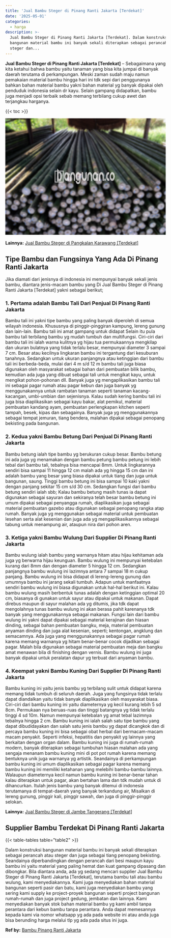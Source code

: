 ```yaml
---
title: 'Jual Bambu Steger di Pinang Ranti Jakarta [Terdekat]'
date: '2025-05-01'
categories:
  - harga
description: >-
  Jual Bambu Steger di Pinang Ranti Jakarta [Terdekat]. Dalam konstruksi
  bangunan material bambu ini banyak sekali diterapkan sebagai perancah atau
  steger dan...
---
```


**Jual Bambu Steger di Pinang Ranti Jakarta \[Terdekat\]** – Sebagaimana yang kita ketahui bahwa bambu yaitu tanaman yang bisa kita jumpai di banyak daerah terutama di perkampungan. Meski zaman sudah maju namun pemakaian material bambu hingga hari ini tdk sepi dari penggunanya bahkan bahan material bambu yakni bahan material yg banyak dipakai oleh penduduk indonesia selain dr kayu. Selain gampang didapatkan, bambu juga menjadi opsi terbaik sebab memang terbilang cukup awet dan terjangkau harganya.

{{< toc >}}

![Jual Bambu Steger di Pinang Ranti Jakarta [Terdekat]](/images/jual-bambu-tali-03.png)

**Lainnya:** [Jual Bambu Steger di Pangkalan Karawang \[Terdekat\]](https://bambu.bangunan.co/jual-bambu-steger-di-pangkalan-karawang-terdekat/)

## Tipe Bambu dan Fungsinya Yang Ada Di Pinang Ranti Jakarta

Jika diamati dari jenisnya di indonesia ini mempunyai banyak sekali jenis bambu, diantara jenis-macam bambu yang Di Jual Bambu Steger di Pinang Ranti Jakarta \[Terdekat\] yakni sebagai berikut;

### 1\. Pertama adalah Bambu Tali Dari Penjual Di Pinang Ranti Jakarta

Bambu tali ini yakni tipe bambu yang paling banyak diperoleh di semua wilayah indonesia. Khususnya di pinggir-pinggiran kampung, lereng gunung dan lain-lain. Bambu tali ini amat gampang untuk didapat Selain itu pula bambu tali terbilang bambu yg mudah tumbuh dan multifungsi. Ciri-ciri dari bambu tali ini ialah warna kulitnya yg hijau tua permukaannya mengkilap dan ukuran bulatnya yang tidak terlalu besar, mempunyai diameter 3 sampai 7 cm. Besar atau kecilnya lingkaran bambu ini tergantung dari kesuburan tanahnya. Sedangkan untuk ukuran panjangnya atau ketinggian dari bambu tali ini berbeda-beda, mulai dari 4 m s/d 12 m bambu tali juga biasa digunakan oleh masyarakat sebagai bahan dari pembuatan bilik bambu, kemudian ada juga yang dibuat sebagai tali untuk mengikat kayu, untuk mengikat pohon-pohonan dll. Banyak juga yg mengaplikasikan bambu tali ini sebagai pagar rumah atau pagar kebun dan juga banyak yg menggunakannya untuk rambatan tanaman seperti tanaman kacang-kacangan, umbi-umbian dan sejenisnya. Kalau sudah kering bambu tali ini juga bisa diaplikasikan sebagai kayu bakar, alat pemikul, material pembuatan kandang ayam, pembuatan perlengkapan kitchen seperti tampah, besek, kipas dan sebagainya. Banyak juga yg menggunakannya sebagai tempat jemuran, tiang bendera, malahan dipakai sebagai penopang bekisting pada bangunan.

### 2\. Kedua yakni Bambu Betung Dari Penjual Di Pinang Ranti Jakarta

Bambu betung ialah tipe bambu yg berukuran cukup besar. Bambu betung ini ada juga yg menamakan dengan bambu petung bambu petung ini lebih tebal dari bambu tali, tebalnya bisa mencapai 8mm. Untuk lingkarannya sendiri bisa sampai 11 hingga 12 cm malah ada yg hingga 15 cm dan ini adalah bambu yang besar yang biasa dipakai untuk tiang dan juga untuk bangunan, saung. Tinggi bambu betung ini bisa sampai 10 kaki yakni dengan panjang sekitar 15 cm s/d 30 cm. Sedangkan fungsi dari bambu betung sendiri ialah sbb; Kalau bambu betung masih tunas ia dapat digunakan sebagai sayuran dan sekiranya telah besar bambu betung ini umum dipakai sebagai penyangga rumah, diaplikasikan juga sebagai material pembuatan gazebo atau digunakan sebagai penopang rangka atap rumah. Banyak juga yg menggunakan sebagai material untuk pembuatan lesehan serta alat kesenian dan juga ada yg mengaplikasikannya sebagai tabung untuk menampung air, ataupun nira dari pohon aren.

### 3\. Ketiga yakni Bambu Wulung Dari Supplier Di Pinang Ranti Jakarta

Bambu wulung ialah bambu yang warnanya hitam atau hijau kehitaman ada juga yg berwarna hijau keunguan. Bambu wulung ini mempunyai ketebalan kurang dari 8mm dan dengan diameter 5 hingga 12 cm. Sedangkan panjangnya bambu wulung ini lazimnya antara 7 sampai 18 m cukup panjang. Bambu wulung ini bisa didapat di lereng-lereng gunung dan umumnya bambu ini jarang sekali tumbuh. Adapun untuk manfaatnya sendiri bambu wulung ini biasa digunakan untuk hal-hal berikut ini. Kalau bambu wulung masih berbentuk tunas adalah dengan ketinggian optimal 20 cm, biasanya di gunakan untuk sayur atau dipakai untuk makanan. Dapat direbus maupun di sayur malahan ada yg ditumis, jika tdk dapat mengolahnya tunas bambu wulung ini akan berasa pahit karenanya tdk banyak yang menggunakannya sebagai makanan. Fungsi lain dari bambu wulung ini yakni dapat dipakai sebagai material kerajinan dan hiasan dinding, sebagai bahan pembuatan bangku, meja, material pembuatan anyaman dinding dan juga alat kesenian, seperti; kentongan, angklung dan semacamnya. Ada juga yang menggunakannya sebagai pagar rumah karena memang warnanya yg hitam benar-benar cocok dijadikan sebagai pagar. Malah bila digunakan sebagai material pembuatan meja dan bangku amat menawan bila di finishing dengan vernis. Bambu wulung ini juga banyak dipakai untuk peralatan dapur yg terbuat dari anyaman bambu.

### 4\. Keempat yakni Bambu Kuning Dari Supplier Di Pinang Ranti Jakarta

Bambu kuning ini yaitu jenis bambu yg terbilang sulit untuk didapat karena memang tidak tumbuh di seluruh daerah. Juga yang fungsinya tidak terlalu dapat diandalkan yaitu tidak banyak diaplikasikan oleh masyarakat biasa. Ciri-ciri dari bambu kuning ini yaitu diameternya yg kecil kurang lebih 5 sd 8cm. Permukaan nya beruas-ruas dan tinggi batangnya yg tidak terlalu tinggi 4 sd 10m. Namun mempunyai ketebalan yg amat tebal lazimnya tebalnya hingga 2 cm. Bambu kuning ini ialah salah satu tipe bambu yang dapat dibudidayakan dan salah satu jenis bambu yg dapat dicangkok dan di percaya bambu kuning ini bisa sebagai obat herbal dari bermacam-macam macam penyakit. Seperti infeksi, hepatitis dan penyakit yg lainnya yang berkaitan dengan organ dalam. Bambu kuning ini juga di rumah-rumah modern, banyak diterapkan sebagai tumbuhan hiasan malahan ada yang sengaja menanam bambu kuning mini di pot pot rumah karena memang bentuknya unik juga warnanya yg artistik. Seandainya di perkampungan bambu kuning ini umum diaplikasikan sebagai pagar karena memang bambu kuning ini memiliki ketahanan yang melebihi bambu-bambu lainnya. Walaupun diameternya kecil namun bambu kuning ini benar-benar tahan kalau diterapkan untuk pagar, akan bertahan lama dan tdk mudah untuk di dihancurkan. Itulah jenis bambu yang banyak ditemui di indonesia terutamanya di tempat-daerah yang banyak terkandung air, Misalkan di lereng gunung, pinggir kali, pinggir sawah, dan juga di pinggir-pinggir selokan.

**Lainnya:** [Jual Bambu Steger di Jambe Tangerang \[Terdekat\]](https://bambu.bangunan.co/jual-bambu-steger-di-jambe-tangerang-terdekat/)

## Supplier Bambu Terdekat Di Pinang Ranti Jakarta

{{< table-tables table="table2" >}}

Dalam konstruksi bangunan material bambu ini banyak sekali diterapkan sebagai perancah atau steger dan juga sebagai tiang penopang bekisting. Seandainya diperbandingkan dengan perancah dari besi maupun kayu bambu ini yaitu material yang paling hemat dan kuat gampang dipasang dan dibongkar. Bila diantara anda, ada yg sedang mencari supplier Jual Bambu Steger di Pinang Ranti Jakarta \[Terdekat\], terutama bambu tali atau bambu wulung, kami menyediakannya. Kami juga menyediakan bahan material bangunan seperti pasir dan batu, kami juga menyediakan bambu yang sering kami supply ke project-proyek bangunan seperti project bangunan rumah-rumah dan juga project gedung, jembatan dan lainnya. Kami menyediakan banyak stok bahan material bambu yg kami ambil tanpa perantara dari kebun bambu tanpa perantara. Anda dapat memesannya kepada kami via nomor whatsapp yg ada pada website ini atau anda juga bisa berunding harga melalui tlp yg ada pada situs ini juga.

**Ref by:** [Bambu Pinang Ranti Jakarta](https://id.wikipedia.org/wiki/Bambu)
